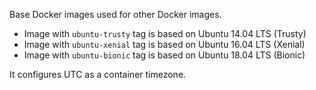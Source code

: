 Base Docker images used for other Docker images.

* Image with `ubuntu-trusty` tag is based on Ubuntu 14.04 LTS (Trusty)
* Image with `ubuntu-xenial` tag is based on Ubuntu 16.04 LTS (Xenial)
* Image with `ubuntu-bionic` tag is based on Ubuntu 18.04 LTS (Bionic)

It configures UTC as a container timezone.
